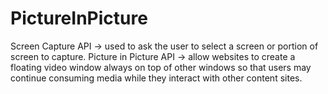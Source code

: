 # PictureInPicture

Screen Capture API -> used to ask the user to select a screen or portion of screen to capture.
Picture in Picture API -> allow websites to create a floating video window always on top of other windows so that users may continue consuming media while they interact with other content sites.
